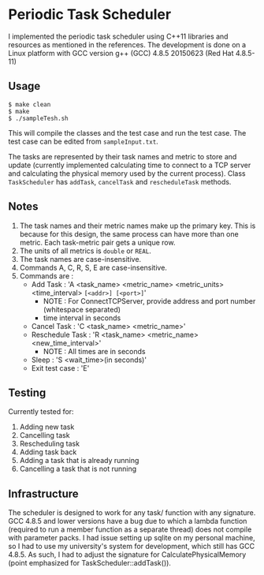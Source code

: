 # Periodic Task Scheduler #
I implemented the periodic task scheduler using C++11 libraries and resources as mentioned
in the references. The development is done on a Linux platform with GCC version
g++ (GCC) 4.8.5 20150623 (Red Hat 4.8.5-11)

## Usage ##
	$ make clean
	$ make
	$ ./sampleTesh.sh

This will compile the classes and the test case and run the test case.
The test case can be edited from `sampleInput.txt`.

The tasks are represented by their task names and metric to store and update
(currently implemented calculating time to connect to a TCP server and
calculating the physical memory used by the current process).
Class `TaskScheduler` has `addTask`, `cancelTask` and `rescheduleTask` methods.

## Notes ##
1. The task names and their metric names make up the primary key. This is because for this design,
the same process can have more than one metric. Each task-metric pair gets a unique row.
2. The units of all metrics is `double` or `REAL`.
3. The task names are case-insensitive.
4. Commands A, C, R, S, E are case-insensitive.
5. Commands are :
	* Add Task : 'A <task_name> <metric_name> <metric_units> <time_interval> `[<addr>] [<port>]`'
		- NOTE : For ConnectTCPServer, provide address and port number (whitespace separated)
		- time interval in seconds
	* Cancel Task : 'C <task_name> <metric_name>'
	* Reschedule Task : 'R <task_name> <metric_name> <new_time_interval>'
		- NOTE : All times are in seconds
	* Sleep : 'S <wait_time>(in seconds)'
	* Exit test case : 'E'

## Testing ##
Currently tested for:
1. Adding new task
2. Cancelling task
3. Rescheduling task
4. Adding task back
5. Adding a task that is already running
6. Cancelling a task that is not running

## Infrastructure  ##
The scheduler is designed to work for any task/ function with any signature.
GCC 4.8.5 and lower versions have a bug due to which a lambda function (required to run a
member function as a separate thread) does not compile with parameter packs.
I had issue setting up sqlite on my personal machine, so I had to use my university's
system for development, which still has GCC 4.8.5. As such, I had to adjust the signature
for CalculatePhysicalMemory (point emphasized for TaskScheduler::addTask()).